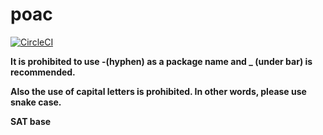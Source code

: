 # poac
[![CircleCI](https://circleci.com/gh/poacpm/poac.svg?style=svg)](https://circleci.com/gh/poacpm/poac)

**It is prohibited to use -(hyphen) as a package name and _ (under bar) is recommended.**

**Also the use of capital letters is prohibited. In other words, please use snake case.**

**SAT base**
